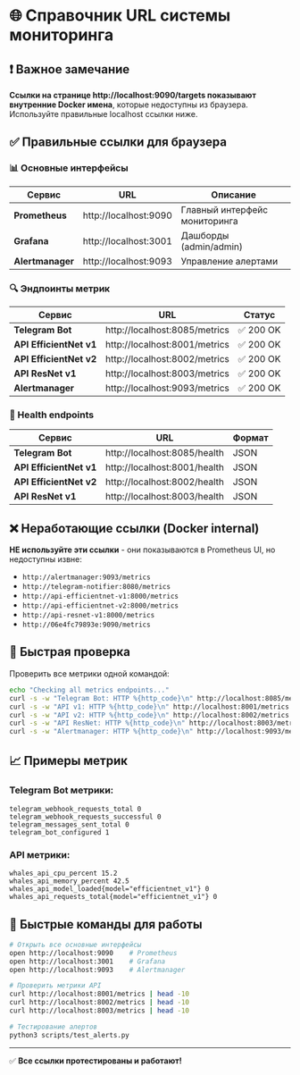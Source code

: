 # 🌐 Справочник URL системы мониторинга

## ❗ Важное замечание

**Ссылки на странице http://localhost:9090/targets показывают внутренние Docker имена**, которые недоступны из браузера. Используйте правильные localhost ссылки ниже.

## ✅ Правильные ссылки для браузера

### 📊 Основные интерфейсы
| Сервис | URL | Описание |
|--------|-----|----------|
| **Prometheus** | http://localhost:9090 | Главный интерфейс мониторинга |
| **Grafana** | http://localhost:3001 | Дашборды (admin/admin) |
| **Alertmanager** | http://localhost:9093 | Управление алертами |

### 🔍 Эндпоинты метрик
| Сервис | URL | Статус |
|--------|-----|---------|
| **Telegram Bot** | http://localhost:8085/metrics | ✅ 200 OK |
| **API EfficientNet v1** | http://localhost:8001/metrics | ✅ 200 OK |
| **API EfficientNet v2** | http://localhost:8002/metrics | ✅ 200 OK |
| **API ResNet v1** | http://localhost:8003/metrics | ✅ 200 OK |
| **Alertmanager** | http://localhost:9093/metrics | ✅ 200 OK |

### 🔧 Health endpoints
| Сервис | URL | Формат |
|--------|-----|---------|
| **Telegram Bot** | http://localhost:8085/health | JSON |
| **API EfficientNet v1** | http://localhost:8001/health | JSON |
| **API EfficientNet v2** | http://localhost:8002/health | JSON |
| **API ResNet v1** | http://localhost:8003/health | JSON |

## ❌ Неработающие ссылки (Docker internal)

**НЕ используйте эти ссылки** - они показываются в Prometheus UI, но недоступны извне:
- `http://alertmanager:9093/metrics`
- `http://telegram-notifier:8080/metrics`
- `http://api-efficientnet-v1:8000/metrics`
- `http://api-efficientnet-v2:8000/metrics`
- `http://api-resnet-v1:8000/metrics`
- `http://06e4fc79893e:9090/metrics`

## 🧪 Быстрая проверка

Проверить все метрики одной командой:
```bash
echo "Checking all metrics endpoints..."
curl -s -w "Telegram Bot: HTTP %{http_code}\n" http://localhost:8085/metrics -o /dev/null
curl -s -w "API v1: HTTP %{http_code}\n" http://localhost:8001/metrics -o /dev/null
curl -s -w "API v2: HTTP %{http_code}\n" http://localhost:8002/metrics -o /dev/null
curl -s -w "API ResNet: HTTP %{http_code}\n" http://localhost:8003/metrics -o /dev/null
curl -s -w "Alertmanager: HTTP %{http_code}\n" http://localhost:9093/metrics -o /dev/null
```

## 📈 Примеры метрик

### Telegram Bot метрики:
```
telegram_webhook_requests_total 0
telegram_webhook_requests_successful 0
telegram_messages_sent_total 0
telegram_bot_configured 1
```

### API метрики:
```
whales_api_cpu_percent 15.2
whales_api_memory_percent 42.5
whales_api_model_loaded{model="efficientnet_v1"} 0
whales_api_requests_total{model="efficientnet_v1"} 0
```

## 🎯 Быстрые команды для работы

```bash
# Открыть все основные интерфейсы
open http://localhost:9090    # Prometheus
open http://localhost:3001    # Grafana
open http://localhost:9093    # Alertmanager

# Проверить метрики API
curl http://localhost:8001/metrics | head -10
curl http://localhost:8002/metrics | head -10  
curl http://localhost:8003/metrics | head -10

# Тестирование алертов
python3 scripts/test_alerts.py
```

---

✅ **Все ссылки протестированы и работают!** 